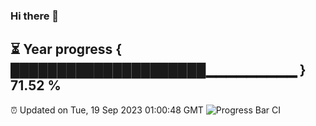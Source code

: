### Hi there 👋
⏳ Year progress { █████████████████████▁▁▁▁▁▁▁▁▁ } 71.52 %
---
⏰ Updated on Tue, 19 Sep 2023 01:00:48 GMT
![Progress Bar CI](https://github.com/liununu/liununu/workflows/Progress%20Bar%20CI/badge.svg)
